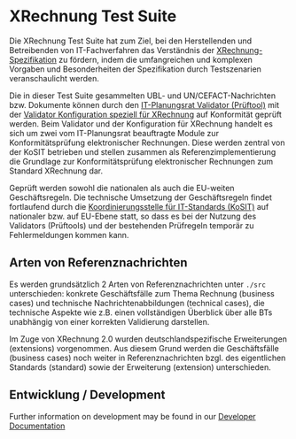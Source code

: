 # XRechnung Test Suite

Die XRechnung Test Suite hat zum Ziel, bei den Herstellenden und Betreibenden von IT-Fachverfahren
das Verständnis der [XRechnung-Spezifikation](https://xeinkauf.de/xrechnung/versionen-und-bundles/) zu fördern, indem die umfangreichen und komplexen
Vorgaben und Besonderheiten der Spezifikation durch Testszenarien veranschaulicht werden.

Die in dieser Test Suite gesammelten UBL- und UN/CEFACT-Nachrichten bzw. Dokumente können durch den [IT-Planungsrat Validator (Prüftool)](https://github.com/itplr-kosit/validator) mit der [Validator Konfiguration speziell für XRechnung](https://github.com/itplr-kosit/validator-configuration-xrechnung) auf Konformität geprüft werden. Beim Validator und der Konfiguration für XRechnung handelt es sich um zwei vom IT-Planungsrat beauftragte Module zur Konformitätsprüfung elektronischer Rechnungen. Diese werden zentral von der KoSIT betrieben und stellen zusammen als Referenzimplementierung die Grundlage zur Konformitätsprüfung elektronischer Rechnungen zum Standard XRechnung dar.

Geprüft werden sowohl die nationalen als auch die EU-weiten Geschäftsregeln. Die technische Umsetzung der Geschäftsregeln findet fortlaufend durch die [Koordinierungsstelle für IT-Standards (KoSIT)](https://www.xoev.de/) auf nationaler bzw. auf EU-Ebene statt, so dass es bei der Nutzung des Validators (Prüftools) und der bestehenden Prüfregeln temporär zu Fehlermeldungen kommen kann.


## Arten von Referenznachrichten

Es werden grundsätzlich 2 Arten von Referenznachrichten unter `./src` unterschieden: konkrete Geschäftsfälle zum Thema Rechnung (business cases) und technische Nachrichtenabbildungen (technical cases), die technische Aspekte wie z.B. einen vollständigen Überblick über alle BTs unabhängig von einer korrekten Validierung darstellen.

Im Zuge von XRechnung 2.0 wurden deutschlandspezifische Erweiterungen (extensions) vorgenommen. Aus diesem Grund werden die Geschäftsfälle (business cases) noch weiter in Referenznachrichten bzgl. des eigentlichen Standards (standard) sowie der Erweiterung (extension) unterschieden.


## Entwicklung / Development

Further information on development may be found in our [Developer Documentation](./doc/development.md)
